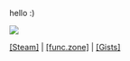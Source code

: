 hello :)

<img src="https://b.catgirlsare.sexy/9nYV.gif">

[[Steam]](http://steamcommunity.com/profiles/76561198058209703) | [[func.zone]](https://func.zone) | [[Gists]](https://gist.github.com/mechabubba)

[//]: # (what are you looking at mr)
